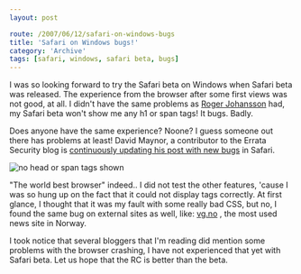 ```yaml
---
layout: post

route: /2007/06/12/safari-on-windows-bugs
title: 'Safari on Windows bugs!'
category: 'Archive'
tags: [safari, windows, safari beta, bugs]
---
```


I was so looking forward to try the Safari beta on Windows when Safari beta was
released. The experience from the browser after some first views was not good,
at all. I didn't have the same problems as
<a class="ph" target="_blank" rel="noopener noreferrer" href="http://www.456bereastreet.com/archive/200706/safari_now_officially_available_for_windows/">Roger
Johansson</a> had, my Safari beta won't show me any h1 or span tags! It bugs.
Badly.

Does anyone have the same experience? Noone? I guess someone out there has
problems at least! David Maynor, a contributor to the Errata Security blog is
<a class="ph" target="_blank" rel="noopener noreferrer" href="http://erratasec.blogspot.com/2007/06/niiiice.html">continuously
updating his post with new bugs</a> in Safari.

<img src="/img/safaribug.webp" alt="no head or span tags shown" class="ph"/>

"The world best browser" indeed.. I did not test the other features, 'cause I
was so hung up on the fact that it could not display tags correctly. At first
glance, I thought that it was my fault with some really bad CSS, but no, I found
the same bug on external sites as well, like:
<a class="ph" target="_blank" rel="noopener noreferrer" href="http://www.vg.no">vg.no</a>
, the most used news site in Norway.

I took notice that several bloggers that I'm reading did mention some problems
with the browser crashing, I have not experienced that yet with Safari beta. Let
us hope that the RC is better than the beta.
